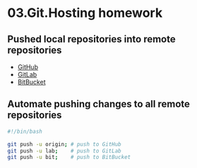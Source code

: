 # 03.Git.Hosting homework
## Pushed local repositories into remote repositories
* [GitHub](https://github.com/NEM1GA/sa.it-academy.by)
* [GitLab](https://gitlab.com/bombel.ilya/git_demo)
* [BitBucket](https://bitbucket.org/nem1ga/git_demo/src/master/)

## Automate pushing changes to all remote repositories

```bash
#!/bin/bash 

git push -u origin; # push to GitHub
git push -u lab;    # push to GitLab
git push -u bit;    # push to BitBucket
```